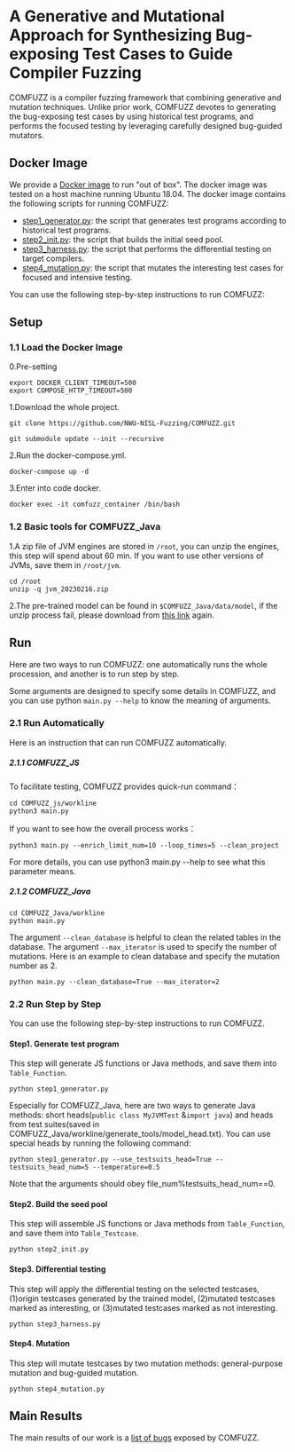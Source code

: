 # A Generative and Mutational Approach for Synthesizing Bug-exposing Test Cases to Guide Compiler Fuzzing

COMFUZZ is a compiler fuzzing framework that combining generative and mutation techniques. Unlike prior work, COMFUZZ devotes to generating the bug-exposing test cases by using historical test programs, and performs the focused testing by leveraging carefully designed bug-guided mutators.


## Docker Image

We provide a [Docker image](https://zenodo.org/record/7602317) to run "out of box". The docker image was tested on a host machine running Ubuntu 18.04.
The docker image contains the following scripts for running COMFUZZ:

* [step1_generator.py](): the script that generates test programs according to historical test programs.
* [step2_init.py](): the script that builds the initial seed pool.
* [step3_harness.py](): the script that performs the differential testing on target compilers.
* [step4_mutation.py](): the script that mutates the interesting test cases for focused and intensive testing.

You can use the following step-by-step instructions to run COMFUZZ:

## Setup
### 1.1 Load the Docker Image
0.Pre-setting

```
export DOCKER_CLIENT_TIMEOUT=500
export COMPOSE_HTTP_TIMEOUT=500
```

1.Download the whole project.

```
git clone https://github.com/NWU-NISL-Fuzzing/COMFUZZ.git

git submodule update --init --recursive
```

2.Run the docker-compose.yml.

```
docker-compose up -d
```

3.Enter into code docker.

```
docker exec -it comfuzz_container /bin/bash
```

### 1.2 Basic tools for COMFUZZ_Java

1.A zip file of JVM engines are stored in `/root`, you can unzip the engines, this step will spend about 60 min. If you want to use other versions of JVMs, save them in `/root/jvm`.

```
cd /root
unzip -q jvm_20230216.zip
```

2.The pre-trained model can be found in `$COMFUZZ_Java/data/model`, if the unzip process fail, please download from [this link](https://zenodo.org/record/7602317) again.

## Run

Here are two ways to run COMFUZZ: one automatically runs the whole procession, and another is to run step by step.

Some arguments are designed to specify some details in COMFUZZ, and you can use python `main.py --help` to know the meaning of arguments.

### 2.1 Run Automatically

Here is an instruction that can run COMFUZZ  automatically.

##### 2.1.1 COMFUZZ_JS

To facilitate testing, COMFUZZ provides quick-run command：

```
cd COMFUZZ_js/workline
python3 main.py
```

If you want to see how the overall process works：

```
python3 main.py --enrich_limit_num=10 --loop_times=5 --clean_project
```

For more details, you can use python3 main.py --help to see what this parameter means.

##### 2.1.2 COMFUZZ_Java

```
cd COMFUZZ_Java/workline
python main.py
```

 The argument `--clean_database` is helpful to clean the related tables in the database. The argument `--max_iterator` is used to specify the number of mutations. Here is an example to clean database and specify the mutation number as 2.

```
python main.py --clean_database=True --max_iterator=2
```

### 2.2 Run Step by Step

You can use the following step-by-step instructions to run COMFUZZ.

#### Step1. Generate test program

This step will generate JS functions or Java methods, and save them into `Table_Function`.

```
python step1_generator.py
```

Especially for COMFUZZ_Java, here are two ways to generate Java methods: short heads(`public class MyJVMTest` &`import java`) and heads from test suites(saved in  COMFUZZ_Java/workline/generate_tools/model_head.txt).
You can use special heads by running the following command:

```
python step1_generator.py --use_testsuits_head=True --testsuits_head_num=5 --temperature=0.5
```

Note that the arguments should obey file_num%testsuits_head_num==0.

#### Step2. Build the seed pool

This step will assemble JS functions or Java methods from `Table_Function`, and save them into `Table_Testcase`.

```
python step2_init.py
```

#### Step3. Differential testing

This step will apply the differential testing on the selected testcases, (1)origin testcases generated by the trained model, (2)mutated testcases marked as interesting, or (3)mutated testcases marked as not interesting.

```
python step3_harness.py
```

#### Step4. Mutation

This step will mutate testcases by two mutation methods: general-purpose mutation and bug-guided mutation.

```
python step4_mutation.py
```

## Main Results
The main results of our work is a [list of bugs](https://github.com/NWU-NISL-Fuzzing/COMFUZZ/blob/main/docs/Bug-List.md) exposed by COMFUZZ.
